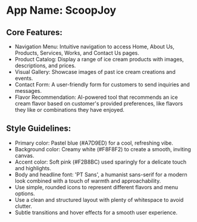 # **App Name**: ScoopJoy

## Core Features:

- Navigation Menu: Intuitive navigation to access Home, About Us, Products, Services, Works, and Contact Us pages.
- Product Catalog: Display a range of ice cream products with images, descriptions, and prices.
- Visual Gallery: Showcase images of past ice cream creations and events.
- Contact Form: A user-friendly form for customers to send inquiries and messages.
- Flavor Recommendation: AI-powered tool that recommends an ice cream flavor based on customer's provided preferences, like flavors they like or combinations they have enjoyed.

## Style Guidelines:

- Primary color: Pastel blue (#A7D9ED) for a cool, refreshing vibe.
- Background color: Creamy white (#F8F8F2) to create a smooth, inviting canvas.
- Accent color: Soft pink (#F2B8BC) used sparingly for a delicate touch and highlights.
- Body and headline font: 'PT Sans', a humanist sans-serif for a modern look combined with a touch of warmth and approachability.
- Use simple, rounded icons to represent different flavors and menu options.
- Use a clean and structured layout with plenty of whitespace to avoid clutter.
- Subtle transitions and hover effects for a smooth user experience.